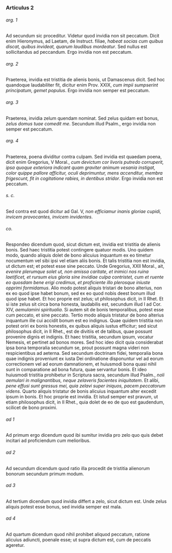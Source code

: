### Articulus 2

###### arg. 1
Ad secundum sic proceditur. Videtur quod invidia non sit peccatum. Dicit enim Hieronymus, ad Laetam, de Instruct. filiae, *habeat socias cum quibus discat, quibus invideat, quarum laudibus mordeatur*. Sed nullus est sollicitandus ad peccandum. Ergo invidia non est peccatum.

###### arg. 2
Praeterea, invidia est tristitia de alienis bonis, ut Damascenus dicit. Sed hoc quandoque laudabiliter fit, dicitur enim Prov. XXIX, *cum impii sumpserint principatum, gemet populus*. Ergo invidia non semper est peccatum.

###### arg. 3
Praeterea, invidia zelum quendam nominat. Sed zelus quidam est bonus, *zelus domus tuae comedit me*. Secundum illud Psalm., ergo invidia non semper est peccatum.

###### arg. 4
Praeterea, poena dividitur contra culpam. Sed invidia est quaedam poena, dicit enim Gregorius, V Moral., *cum devictum cor livoris putredo corruperit, ipsa quoque exteriora indicant quam graviter animum vesania instigat, color quippe pallore afficitur, oculi deprimuntur, mens accenditur, membra frigescunt, fit in cogitatione rabies, in dentibus stridor*. Ergo invidia non est peccatum.

###### s. c.
Sed contra est quod dicitur ad Gal. V, *non efficiamur inanis gloriae cupidi, invicem provocantes, invicem invidentes*.

###### co.
Respondeo dicendum quod, sicut dictum est, invidia est tristitia de alienis bonis. Sed haec tristitia potest contingere quatuor modis. Uno quidem modo, quando aliquis dolet de bono alicuius inquantum ex eo timetur nocumentum vel sibi ipsi vel etiam aliis bonis. Et talis tristitia non est invidia, ut dictum est; et potest esse sine peccato. Unde Gregorius, XXII Moral., ait, *evenire plerumque solet ut, non amissa caritate, et inimici nos ruina laetificet, et rursum eius gloria sine invidiae culpa contristet, cum et ruente eo quosdam bene erigi credimus, et proficiente illo plerosque iniuste opprimi formidamus*. Alio modo potest aliquis tristari de bono alterius, non ex eo quod ipse habet bonum, sed ex eo quod nobis deest bonum illud quod ipse habet. Et hoc proprie est zelus; ut philosophus dicit, in II Rhet. Et si iste zelus sit circa bona honesta, laudabilis est, secundum illud I ad Cor. XIV, *aemulamini spiritualia*. Si autem sit de bonis temporalibus, potest esse cum peccato, et sine peccato. Tertio modo aliquis tristatur de bono alterius inquantum ille cui accidit bonum est eo indignus. Quae quidem tristitia non potest oriri ex bonis honestis, ex quibus aliquis iustus efficitur; sed sicut philosophus dicit, in II Rhet., est de divitiis et de talibus, quae possunt provenire dignis et indignis. Et haec tristitia, secundum ipsum, vocatur Nemesis, et pertinet ad bonos mores. Sed hoc ideo dicit quia considerabat ipsa bona temporalia secundum se, prout possunt magna videri non respicientibus ad aeterna. Sed secundum doctrinam fidei, temporalia bona quae indignis proveniunt ex iusta Dei ordinatione disponuntur vel ad eorum correctionem vel ad eorum damnationem, et huiusmodi bona quasi nihil sunt in comparatione ad bona futura, quae servantur bonis. Et ideo huiusmodi tristitia prohibetur in Scriptura sacra, secundum illud Psalm., *noli aemulari in malignantibus, neque zelaveris facientes iniquitatem*. Et alibi, *pene effusi sunt gressus mei, quia zelavi super iniquos, pacem peccatorum videns*. Quarto aliquis tristatur de bonis alicuius inquantum alter excedit ipsum in bonis. Et hoc proprie est invidia. Et istud semper est pravum, ut etiam philosophus dicit, in II Rhet., quia dolet de eo de quo est gaudendum, scilicet de bono proximi.

###### ad 1
Ad primum ergo dicendum quod ibi sumitur invidia pro zelo quo quis debet incitari ad proficiendum cum melioribus.

###### ad 2
Ad secundum dicendum quod ratio illa procedit de tristitia alienorum bonorum secundum primum modum.

###### ad 3
Ad tertium dicendum quod invidia differt a zelo, sicut dictum est. Unde zelus aliquis potest esse bonus, sed invidia semper est mala.

###### ad 4
Ad quartum dicendum quod nihil prohibet aliquod peccatum, ratione alicuius adiuncti, poenale esse; ut supra dictum est, cum de peccatis ageretur.

